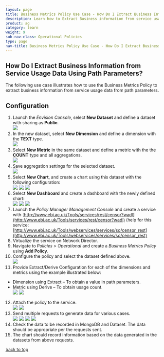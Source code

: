 ```yaml
---
layout: page
title: Business Metrics Policy Use Case - How Do I Extract Business Information from Service Usage Data Using Path Parameters?
description: Learn how to Extract Business information from service usage data from path parameters.   
product: ag
category: learn
weight:	9
sub-nav-class: Operational Policies
type: page
nav-title: Business Metrics Policy Use Case - How Do I Extract Business Information from Service Usage Data Using Path Parameters?
---
```


## How Do I Extract Business Information from Service Usage Data Using Path Parameters?

The following use case illustrates how to use the Business Metrics Policy to extract business information from service usage data from path parameters.

## Configuration

1. Launch the *Envision Console*, select **New Dataset** and define a dataset with sharing as **Public**.   
![](images/bus_metrics_pol_usecase2a.jpg)
2. In the new dataset, select **New Dimension** and define a dimension with the **TEXT** type.  
![](images/bus_metrics_pol_usecase2b.jpg)
3. Select **New Metric** in the same dataset and define a metric with the the **COUNT** type and all aggregations.   
![](images/bus_metrics_pol_usecase2c.jpg)
4. Save aggregation settings for the selected dataset.  
![](images/bus_metrics_pol_usecase2d.jpg)
5. Select **New Chart**, and create a chart using this dataset with the following configuration:  
![](images/bus_metrics_pol_usecase2e.jpg)
![](images/bus_metrics_pol_usecase2f.jpg)
![](images/bus_metrics_pol_usecase2g.jpg)
6. Select **New Dashboard** and create a dashboard with the newly defined chart:   
![](images/bus_metrics_pol_usecase2h.jpg)
![](images/bus_metrics_pol_usecase2i.jpg)
![](images/bus_metrics_pol_usecase2j.jpg)
7. Launch the *Policy Manager Management Console* and create a service with [http://www.ebi.ac.uk/Tools/services/rest/censor?wadl](http://www.ebi.ac.uk/Tools/services/rest/censor?wadl)
(help for this service:  [http://www.ebi.ac.uk/Tools/webservices/services/so/censor_rest](http://www.ebi.ac.uk/Tools/webservices/services/so/censor_rest)
8. Virtualize the service on Network Director.
9. Navigate to *Policies > Operational* and create a *Business Metrics Policy* using **Add Policy**. 
10. Configure the policy and select the dataset defined above.   
![](images/bus_metrics_pol_usecase2k.jpg)
11. Provide Extract/Derive Configuration for each of the dimensions and metrics using the example illustrated below:  
  * Dimension using Extract – To obtain a value in path parameters.
  * Metric using Derive – To obtain usage count.  
![](images/bus_metrics_pol_usecase2l.jpg)
![](images/bus_metrics_pol_usecase2m.jpg)
12. Attach the policy to the service.  
![](images/bus_metrics_pol_usecase2n.jpg)
![](images/bus_metrics_pol_usecase2o.jpg)
13. Send multiple requests to generate data for various cases.  
![](images/bus_metrics_pol_usecase2p.jpg)
![](images/bus_metrics_pol_usecase2q.jpg)
![](images/bus_metrics_pol_usecase2r.jpg)
![](images/bus_metrics_pol_usecase2s.jpg)
14. Check the data to be recorded in MongoDB and Dataset. The data should be appropriate per the requests sent.
15. The chart should record information based on the data generated in the datasets from above requests. 

<a href="#top">back to top</a>